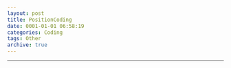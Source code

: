 ```yaml
---
layout: post
title: PositionCoding
date: 0001-01-01 06:58:19
categories: Coding
tags: Other
archive: true
---
```



------
